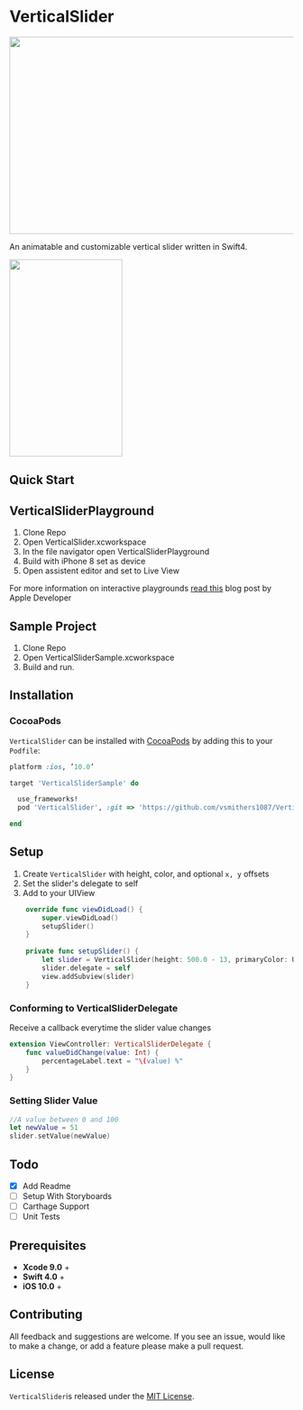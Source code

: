 # VerticalSlider

<img src="https://github.com/vsmithers1087/VerticalSlider/blob/master/ReadmeImages/sliders.png" height="350" width="700">

An animatable and customizable vertical slider written in Swift4.

<img src="https://github.com/vsmithers1087/VerticalSlider/blob/master/ReadmeImages/demo.gif" height="350" width="200">

## Quick Start

## VerticalSliderPlayground
1. Clone Repo
2. Open VerticalSlider.xcworkspace
3. In the file navigator open VerticalSliderPlayground
4. Build with iPhone 8 set as device
5. Open assistent editor and set to Live View

For more information on interactive playgrounds [read this]() blog post by Apple Developer

## Sample Project
1. Clone Repo
2. Open VerticalSliderSample.xcworkspace 
3. Build and run.

## Installation
### CocoaPods
`VerticalSlider` can be installed with [CocoaPods]() by adding this to your `Podfile`:
```Ruby
platform :ios, ’10.0’

target 'VerticalSliderSample' do

  use_frameworks!
  pod 'VerticalSlider', :git => 'https://github.com/vsmithers1087/VerticalSlider.git'

end
```

## Setup
1. Create `VerticalSlider` with height, color, and optional `x, y` offsets
2. Set the slider's delegate to self
3. Add to your UIView
```swift
    override func viewDidLoad() {
        super.viewDidLoad()
        setupSlider()
    }
    
    private func setupSlider() {
        let slider = VerticalSlider(height: 500.0 - 13, primaryColor: UIColor.red, offsetX: 20, offsetY: 40.0)
        slider.delegate = self
        view.addSubview(slider)
    }
```
### Conforming to VerticalSliderDelegate
Receive a callback everytime the slider value changes
```swift
extension ViewController: VerticalSliderDelegate {
    func valueDidChange(value: Int) {
        percentageLabel.text = "\(value) %"
    }
}
```
### Setting Slider Value
```swift
//A value between 0 and 100
let newValue = 51
slider.setValue(newValue)
```

## Todo
- [x] Add Readme
- [ ] Setup With Storyboards
- [ ] Carthage Support
- [ ] Unit Tests

## Prerequisites
- **Xcode 9.0** +
- **Swift 4.0** +
- **iOS 10.0** +

## Contributing
All feedback and suggestions are welcome. If you see an issue, would like to make a change, or add a feature please make a pull request.

## License
`VerticalSlider`is released under the [MIT License](LICENSE).
